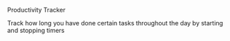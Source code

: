 Productivity Tracker

Track how long you have done certain tasks throughout the day by starting and stopping timers
